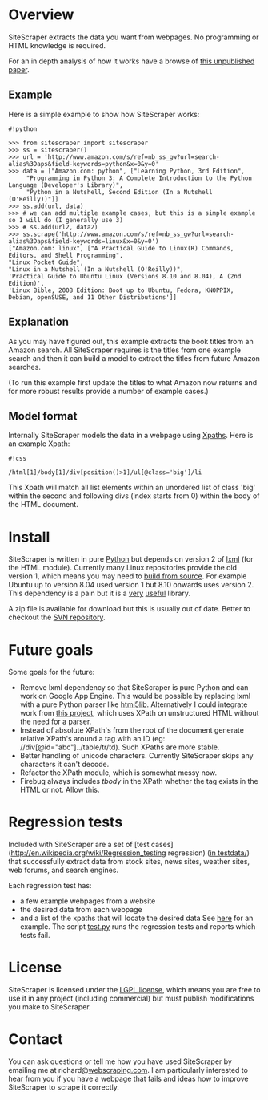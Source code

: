 # Overview #
SiteScraper extracts the data you want from webpages. No programming or HTML knowledge is required. 

For an in depth analysis of how it works have a browse of [this unpublished paper](http://sitescraper.googlecode.com/files/sitescraper.pdf).

## Example ##
Here is a simple example to show how SiteScraper works:


```
#!python

>>> from sitescraper import sitescraper
>>> ss = sitescraper()
>>> url = 'http://www.amazon.com/s/ref=nb_ss_gw?url=search-alias%3Daps&field-keywords=python&x=0&y=0'
>>> data = ["Amazon.com: python", ["Learning Python, 3rd Edition", 
     "Programming in Python 3: A Complete Introduction to the Python Language (Developer's Library)", 
     "Python in a Nutshell, Second Edition (In a Nutshell (O'Reilly))"]]
>>> ss.add(url, data)
>>> # we can add multiple example cases, but this is a simple example so 1 will do (I generally use 3)
>>> # ss.add(url2, data2) 
>>> ss.scrape('http://www.amazon.com/s/ref=nb_ss_gw?url=search-alias%3Daps&field-keywords=linux&x=0&y=0')
["Amazon.com: linux", ["A Practical Guide to Linux(R) Commands, Editors, and Shell Programming", 
"Linux Pocket Guide", 
"Linux in a Nutshell (In a Nutshell (O'Reilly))", 
'Practical Guide to Ubuntu Linux (Versions 8.10 and 8.04), A (2nd Edition)', 
'Linux Bible, 2008 Edition: Boot up to Ubuntu, Fedora, KNOPPIX, Debian, openSUSE, and 11 Other Distributions']]

```

## Explanation ##
As you may have figured out, this example extracts the book titles from an Amazon search. All SiteScraper requires is the titles from one example search and then it can build a model to extract the titles from future Amazon searches.

(To run this example first update the titles to what Amazon now returns and for more robust results provide a number of example cases.) 


## Model format ##
Internally SiteScraper models the data in a webpage using [Xpaths](http://www.w3.org/TR/xpath). 
Here is an example Xpath:


```
#!css

/html[1]/body[1]/div[position()>1]/ul[@class='big']/li

```

This Xpath will match all list elements within an unordered list of class 'big' within the second and following divs (index starts from 0) within the body of the HTML document.


# Install #

SiteScraper is written in pure [Python](http://www.python.org/) but depends on version 2 of [lxml](http://codespeak.net/lxml/) (for the HTML module). 
Currently many Linux repositories provide the old version 1, which means you may need to [build from source](http://codespeak.net/lxml/build.html). For example Ubuntu up to version 8.04 used version 1 but 8.10 onwards uses version 2.
This dependency is a pain but it is a [very](http://blog.ianbicking.org/2008/12/10/lxml-an-underappreciated-web-scraping-library/) [useful](http://blog.ianbicking.org/2008/03/30/python-html-parser-performance/) library. 

A zip file is available for download but this is usually out of date. Better to checkout the [SVN repository](http://code.google.com/p/sitescraper/source/checkout).


# Future goals #
Some goals for the future:

* Remove lxml dependency so that SiteScraper is pure Python and can work on Google App Engine. This would be possible by replacing lxml with a pure Python parser like [html5lib](http://code.google.com/p/html5lib/). Alternatively I could integrate work from [this project](http://code.google.com/p/webscraping/source/browse/xpath.py), which uses XPath on unstructured HTML without the need for a parser.
* Instead of absolute XPath's from the root of the document generate relative XPath's around a tag with an ID (eg: //div[@id="abc"]../table/tr/td). Such XPaths are more stable.
* Better handling of unicode characters. Currently SiteScraper skips any characters it can't decode.
* Refactor the XPath module, which is somewhat messy now.
* Firebug always includes _tbody_ in the XPath whether the tag exists in the HTML or not. Allow this.


# Regression tests #

Included with SiteScraper are a set of [test cases](http://en.wikipedia.org/wiki/Regression_testing regression) ([in testdata/](http://code.google.com/p/sitescraper/source/browse/#svn/trunk/testdata)) that successfully extract data from stock sites, news sites, weather sites, web forums, and search engines. 

Each regression test has:
* a few example webpages from a website
* the desired data from each webpage
* and a list of the xpaths that will locate the desired data
See [here](http://code.google.com/p/sitescraper/source/browse/trunk/testdata/amazon/__init__.py) for an example.
The script [test.py](http://code.google.com/p/sitescraper/source/browse/trunk/test.py) runs the regression tests and reports which tests fail.

# License #

SiteScraper is licensed under the [LGPL license](http://www.gnu.org/licenses/lgpl.html), which means you are free to use it in any project (including commercial) but must publish modifications you make to SiteScraper.

# Contact #

You can ask questions or tell me how you have used SiteScraper by emailing me at richard@[webscraping.com](http://webscraping.com).
I am particularly interested to hear from you if you have a webpage that fails and ideas how to improve SiteScraper to scrape it correctly.